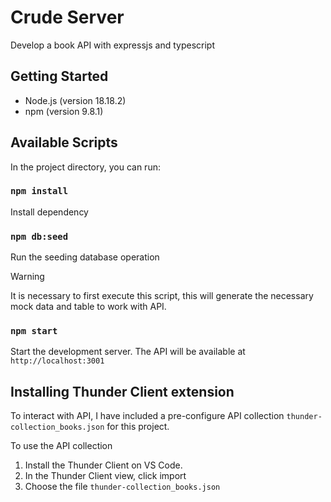 # Crude Server 
Develop a book API with expressjs and typescript


## Getting Started

+ Node.js (version 18.18.2)
+ npm (version 9.8.1)

## Available Scripts

In the project directory, you can run:

### `npm install`

Install dependency

### `npm db:seed`

Run the seeding database operation
> [!WARNING]
> It is necessary to first execute this script, this will generate the necessary mock data and table to work with API. 

### `npm start`

Start the development server. The API will be available at `http://localhost:3001`

## Installing Thunder Client extension

To interact with API, I have included a pre-configure API collection `thunder-collection_books.json` for this project.

To use the API collection

1. Install the Thunder Client on VS Code.
2. In the Thunder Client view, click import
3. Choose the file `thunder-collection_books.json` 
